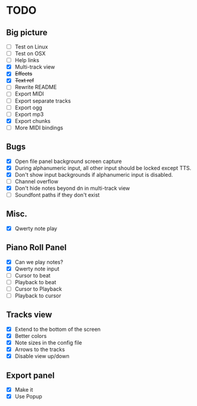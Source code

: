 # TODO

## Big picture

- [ ] Test on Linux
- [ ] Test on OSX
- [ ] Help links
- [x] Multi-track view
- [x] ~~Effects~~
- [x] ~~Text ref~~
- [ ] Rewrite README
- [ ] Export MIDI
- [ ] Export separate tracks
- [ ] Export ogg
- [ ] Export mp3
- [x] Export chunks
- [ ] More MIDI bindings

## Bugs

- [x] Open file panel background screen capture
- [x] During alphanumeric input, all other input should be locked except TTS.
- [x] Don't show input backgrounds if alphanumeric input is disabled.
- [ ] Channel overflow
- [x] Don't hide notes beyond dn in multi-track view
- [ ] Soundfont paths if they don't exist

## Misc.

- [x] Qwerty note play

## Piano Roll Panel

- [x] Can we play notes?
- [x] Qwerty note input
- [ ] Cursor to beat
- [ ] Playback to beat
- [ ] Cursor to Playback
- [ ] Playback to cursor

## Tracks view

- [x] Extend to the bottom of the screen
- [x] Better colors
- [x] Note sizes in the config file
- [x] Arrows to the tracks
- [x] Disable view up/down

## Export panel

- [x] Make it
- [x] Use Popup